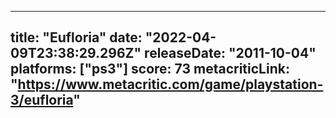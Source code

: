 
---
title: "Eufloria"
date: "2022-04-09T23:38:29.296Z"
releaseDate: "2011-10-04"
platforms: ["ps3"]
score: 73
metacriticLink: "https://www.metacritic.com/game/playstation-3/eufloria"
---
